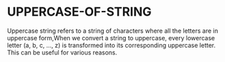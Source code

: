 # UPPERCASE-OF-STRING
Uppercase string refers to a string of characters where all the letters are in uppercase form,When we convert a string to uppercase, every lowercase letter (a, b, c, ..., z) is transformed into its corresponding uppercase letter. This can be useful for various reasons.
